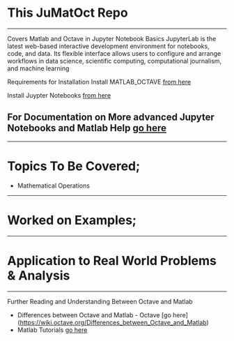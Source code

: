 # This JuMatOct Repo
----------------------------
Covers Matlab and Octave in Jupyter Notebook Basics
JupyterLab is the latest web-based interactive development environment for notebooks, code, and data. Its flexible interface allows users to configure and arrange workflows in data science, scientific computing, computational journalism, and machine learning

Requirements for Installation
Install MATLAB_OCTAVE [from here](https://www.gnu.org/octave)

Install Juypter Notebooks [from here](https://jupyter.org/install)

For Documentation on More advanced Jupyter Notebooks and Matlab Help [go here](https://docs.jupyter.org/en/latest/)
----------------------------

----------------------------
# Topics To Be Covered;
- Mathematical Operations
----------------------------
# Worked on Examples;

-----------------------------
# Application to Real World Problems & Analysis

-----------------------------
Further Reading and Understanding Between Octave and Matlab
* Differences between Octave and Matlab - Octave [go here] (https://wiki.octave.org/Differences_between_Octave_and_Matlab)
* Matlab Tutorials [go here](https://www.tutorialspoint.com/matlab/matlab_gnu_octave.htm)
